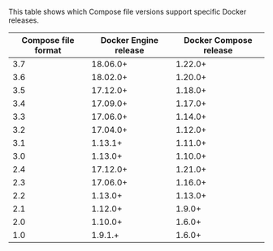 This table shows which Compose file versions support specific Docker releases.

| **Compose file format** | **Docker Engine release** | **Docker Compose release** |
|-------------------------|---------------------------|----------------------------|
|      3.7                |       18.06.0+            |       1.22.0+              |
|      3.6                |       18.02.0+            |       1.20.0+              |
|      3.5                |       17.12.0+            |       1.18.0+              |
|      3.4                |       17.09.0+            |       1.17.0+              |
|      3.3                |       17.06.0+            |       1.14.0+              |
|      3.2                |       17.04.0+            |       1.12.0+              |
|      3.1                |       1.13.1+             |       1.11.0+              |
|      3.0                |       1.13.0+             |       1.10.0+              |
|      2.4                |       17.12.0+            |       1.21.0+              |
|      2.3                |       17.06.0+            |       1.16.0+              |
|      2.2                |       1.13.0+             |       1.13.0+              |
|      2.1                |       1.12.0+             |       1.9.0+               |
|      2.0                |       1.10.0+             |       1.6.0+               |
|      1.0                |       1.9.1.+             |       1.6.0+               |
